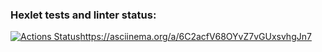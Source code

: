 ### Hexlet tests and linter status:
[![Actions Status](https://github.com/AfViktor/frontend-project-44/workflows/hexlet-check/badge.svg)](https://github.com/AfViktor/frontend-project-44/actions)https://asciinema.org/a/6C2acfV68OYvZ7vGUxsvhgJn7
